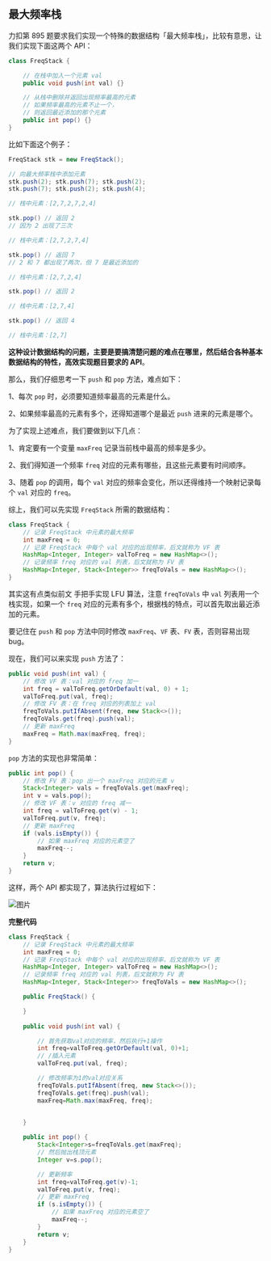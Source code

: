 ## 最大频率栈

力扣第 895 题要求我们实现一个特殊的数据结构「最大频率栈」，比较有意思，让我们实现下面这两个 API：

```java
class FreqStack {

    // 在栈中加入一个元素 val
    public void push(int val) {}

    // 从栈中删除并返回出现频率最高的元素
    // 如果频率最高的元素不止一个，
    // 则返回最近添加的那个元素
    public int pop() {}
}
```

比如下面这个例子：

```java
FreqStack stk = new FreqStack();

// 向最大频率栈中添加元素
stk.push(2); stk.push(7); stk.push(2);
stk.push(7); stk.push(2); stk.push(4);

// 栈中元素：[2,7,2,7,2,4]

stk.pop() // 返回 2
// 因为 2 出现了三次

// 栈中元素：[2,7,2,7,4]

stk.pop() // 返回 7
// 2 和 7 都出现了两次，但 7 是最近添加的

// 栈中元素：[2,7,2,4]

stk.pop() // 返回 2

// 栈中元素：[2,7,4]

stk.pop() // 返回 4

// 栈中元素：[2,7]
```

**这种设计数据结构的问题，主要是要搞清楚问题的难点在哪里，然后结合各种基本数据结构的特性，高效实现题目要求的 API**。

那么，我们仔细思考一下 `push` 和 `pop` 方法，难点如下：

1、每次 `pop` 时，必须要知道频率最高的元素是什么。

2、如果频率最高的元素有多个，还得知道哪个是最近 `push` 进来的元素是哪个。

为了实现上述难点，我们要做到以下几点：

1、肯定要有一个变量 `maxFreq` 记录当前栈中最高的频率是多少。

2、我们得知道一个频率 `freq` 对应的元素有哪些，且这些元素要有时间顺序。

3、随着 `pop` 的调用，每个 `val` 对应的频率会变化，所以还得维持一个映射记录每个 `val` 对应的 `freq`。

综上，我们可以先实现 `FreqStack` 所需的数据结构：

```java
class FreqStack {
    // 记录 FreqStack 中元素的最大频率
    int maxFreq = 0;
    // 记录 FreqStack 中每个 val 对应的出现频率，后文就称为 VF 表
    HashMap<Integer, Integer> valToFreq = new HashMap<>();
    // 记录频率 freq 对应的 val 列表，后文就称为 FV 表
    HashMap<Integer, Stack<Integer>> freqToVals = new HashMap<>();
}
```

其实这有点类似前文 手把手实现 LFU 算法，注意 `freqToVals` 中 `val` 列表用一个栈实现，如果一个 `freq` 对应的元素有多个，根据栈的特点，可以首先取出最近添加的元素。

要记住在 `push` 和 `pop` 方法中同时修改 `maxFreq`、`VF` 表、`FV` 表，否则容易出现 bug。

现在，我们可以来实现 `push` 方法了：

```java
public void push(int val) {
    // 修改 VF 表：val 对应的 freq 加一
    int freq = valToFreq.getOrDefault(val, 0) + 1;
    valToFreq.put(val, freq);
    // 修改 FV 表：在 freq 对应的列表加上 val
    freqToVals.putIfAbsent(freq, new Stack<>());
    freqToVals.get(freq).push(val);
    // 更新 maxFreq
    maxFreq = Math.max(maxFreq, freq);
}
```

`pop` 方法的实现也非常简单：

```java
public int pop() {
    // 修改 FV 表：pop 出一个 maxFreq 对应的元素 v
    Stack<Integer> vals = freqToVals.get(maxFreq);
    int v = vals.pop();
    // 修改 VF 表：v 对应的 freq 减一
    int freq = valToFreq.get(v) - 1;
    valToFreq.put(v, freq);
    // 更新 maxFreq
    if (vals.isEmpty()) {
        // 如果 maxFreq 对应的元素空了
        maxFreq--;
    }
    return v;
}
```

这样，两个 API 都实现了，算法执行过程如下：

![图片](https://mmbiz.qpic.cn/sz_mmbiz_gif/gibkIz0MVqdEOKB89Gjxs8iaoIHZnCHk2LUjMtJiamCHDHlxGEvF98SQYoImYChClt1ibIicJGdQwtd27XnUUmK326w/640?wx_fmt=gif&tp=webp&wxfrom=5&wx_lazy=1&wx_co=1)

**完整代码**

~~~ java
class FreqStack {
    // 记录 FreqStack 中元素的最大频率
    int maxFreq = 0;
    // 记录 FreqStack 中每个 val 对应的出现频率，后文就称为 VF 表
    HashMap<Integer, Integer> valToFreq = new HashMap<>();
    // 记录频率 freq 对应的 val 列表，后文就称为 FV 表
    HashMap<Integer, Stack<Integer>> freqToVals = new HashMap<>();

    public FreqStack() {

    }
    
    public void push(int val) {

        // 首先获取val对应的频率，然后执行+1操作
        int freq=valToFreq.getOrDefault(val, 0)+1;
        // /插入元素
        valToFreq.put(val, freq);

        // 修改频率为1的val对应关系
        freqToVals.putIfAbsent(freq, new Stack<>());
        freqToVals.get(freq).push(val);
        maxFreq=Math.max(maxFreq, freq);


    }
    
    public int pop() {
        Stack<Integer>s=freqToVals.get(maxFreq);
        // 然后抛出栈顶元素
        Integer v=s.pop();

        // 更新频率
        int freq=valToFreq.get(v)-1;
        valToFreq.put(v, freq);
        // 更新 maxFreq
        if (s.isEmpty()) {
            // 如果 maxFreq 对应的元素空了
            maxFreq--;
        }
        return v;
    }
}
~~~

